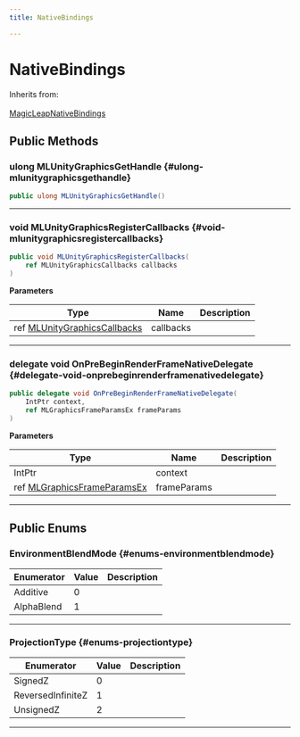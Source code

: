 ```yaml
---
title: NativeBindings

---
```


# NativeBindings







Inherits from: <br></br>[MagicLeapNativeBindings](/versioned_docs/version-14-Jun-2023/unity-api/api/UnityEngine.XR.MagicLeap.Native/MagicLeapNativeBindings/UnityEngine.XR.MagicLeap.Native.MagicLeapNativeBindings.md)




## Public Methods

### ulong MLUnityGraphicsGetHandle {#ulong-mlunitygraphicsgethandle}

```csharp
public ulong MLUnityGraphicsGetHandle()
```






-----------

### void MLUnityGraphicsRegisterCallbacks {#void-mlunitygraphicsregistercallbacks}

```csharp
public void MLUnityGraphicsRegisterCallbacks(
    ref MLUnityGraphicsCallbacks callbacks
)
```


**Parameters**

| Type | Name  | Description  | 
|--|--|--|
| ref [MLUnityGraphicsCallbacks](/versioned_docs/version-14-Jun-2023/unity-api/api/UnityEngine.XR.MagicLeap/MLGraphicsHooks/NativeBindings/UnityEngine.XR.MagicLeap.MLGraphicsHooks.NativeBindings.MLUnityGraphicsCallbacks.md) |callbacks||






-----------

### delegate void OnPreBeginRenderFrameNativeDelegate {#delegate-void-onprebeginrenderframenativedelegate}

```csharp
public delegate void OnPreBeginRenderFrameNativeDelegate(
    IntPtr context,
    ref MLGraphicsFrameParamsEx frameParams
)
```


**Parameters**

| Type | Name  | Description  | 
|--|--|--|
| IntPtr |context||
| ref [MLGraphicsFrameParamsEx](/versioned_docs/version-14-Jun-2023/unity-api/api/UnityEngine.XR.MagicLeap/MLGraphicsHooks/NativeBindings/UnityEngine.XR.MagicLeap.MLGraphicsHooks.NativeBindings.MLGraphicsFrameParamsEx.md) |frameParams||






-----------

## Public Enums

### EnvironmentBlendMode {#enums-environmentblendmode}

| Enumerator | Value | Description |
| ---------- | ----- | ----------- |
| Additive | 0|   |
| AlphaBlend | 1|   |








-----------

### ProjectionType {#enums-projectiontype}

| Enumerator | Value | Description |
| ---------- | ----- | ----------- |
| SignedZ | 0|   |
| ReversedInfiniteZ | 1|   |
| UnsignedZ | 2|   |








-----------


